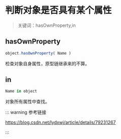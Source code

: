 # 判断对象是否具有某个属性

> 关键词：hasOwnProperty,in

## hasOwnProperty

```js
object.hasOwnProperty( Name )
```

检查对象自身属性，原型链继承来的不算。

## in

```js
Name in object
```

对象所有属性中查找。

::: warning 参考链接

https://blog.csdn.net/lydxwj/article/details/79231267

:::

